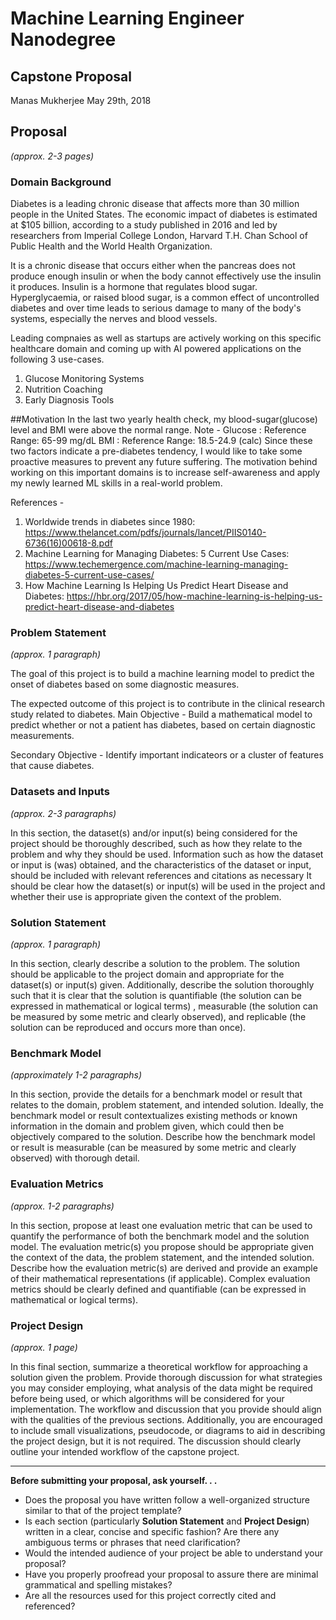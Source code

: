 # Machine Learning Engineer Nanodegree
## Capstone Proposal
Manas Mukherjee
May 29th, 2018

## Proposal
_(approx. 2-3 pages)_

### Domain Background

Diabetes is a leading chronic disease that affects more than 30 million people in the United States.
The economic impact of diabetes is estimated at $105 billion, according to a study published in 2016 and led by researchers from Imperial College London,
Harvard T.H. Chan School of Public Health and the World Health Organization.

It is a chronic disease that occurs either when the pancreas does not produce enough insulin or when the body cannot effectively use the insulin it produces.
Insulin is a hormone that regulates blood sugar. Hyperglycaemia, or raised blood sugar, is a common effect of uncontrolled diabetes and
over time leads to serious damage to many of the body's systems, especially the nerves and blood vessels.

Leading compnaies as well as startups are actively working on this specific healthcare domain and coming up with AI powered applications on the following 3 use-cases.
1. Glucose Monitoring Systems
2. Nutrition Coaching
3. Early Diagnosis Tools

##Motivation
In the last two yearly health check, my blood-sugar(glucose) level and BMI were above the normal range.
Note -
Glucose : Reference Range: 65-99 mg/dL
BMI : Reference Range: 18.5-24.9 (calc)
Since these two factors indicate a pre-diabetes tendency, I would like to take some proactive measures to prevent any future suffering.
The motivation behind working on this important domains is to increase self-awareness and apply my newly learned ML skills in a real-world problem.

References -
1. Worldwide trends in diabetes since 1980:  https://www.thelancet.com/pdfs/journals/lancet/PIIS0140-6736(16)00618-8.pdf
2. Machine Learning for Managing Diabetes: 5 Current Use Cases: https://www.techemergence.com/machine-learning-managing-diabetes-5-current-use-cases/
3. How Machine Learning Is Helping Us Predict Heart Disease and Diabetes: https://hbr.org/2017/05/how-machine-learning-is-helping-us-predict-heart-disease-and-diabetes

### Problem Statement
_(approx. 1 paragraph)_

The goal of this project is to build a machine learning model to predict the onset of diabetes based on some diagnostic measures.

The expected outcome of this project is to contribute in the clinical research study related to diabetes.
Main Objective -
Build a mathematical model to predict whether or not a patient has diabetes, based on certain diagnostic measurements.

Secondary Objective -
Identify important indicateors or a cluster of features that cause diabetes.

### Datasets and Inputs
_(approx. 2-3 paragraphs)_

In this section, the dataset(s) and/or input(s) being considered for the project should be thoroughly described, such as how they relate to the problem and why they should be used. Information such as how the dataset or input is (was) obtained, and the characteristics of the dataset or input, should be included with relevant references and citations as necessary It should be clear how the dataset(s) or input(s) will be used in the project and whether their use is appropriate given the context of the problem.

### Solution Statement
_(approx. 1 paragraph)_

In this section, clearly describe a solution to the problem. The solution should be applicable to the project domain and appropriate for the dataset(s) or input(s) given. Additionally, describe the solution thoroughly such that it is clear that the solution is quantifiable (the solution can be expressed in mathematical or logical terms) , measurable (the solution can be measured by some metric and clearly observed), and replicable (the solution can be reproduced and occurs more than once).

### Benchmark Model
_(approximately 1-2 paragraphs)_

In this section, provide the details for a benchmark model or result that relates to the domain, problem statement, and intended solution. Ideally, the benchmark model or result contextualizes existing methods or known information in the domain and problem given, which could then be objectively compared to the solution. Describe how the benchmark model or result is measurable (can be measured by some metric and clearly observed) with thorough detail.

### Evaluation Metrics
_(approx. 1-2 paragraphs)_

In this section, propose at least one evaluation metric that can be used to quantify the performance of both the benchmark model and the solution model. The evaluation metric(s) you propose should be appropriate given the context of the data, the problem statement, and the intended solution. Describe how the evaluation metric(s) are derived and provide an example of their mathematical representations (if applicable). Complex evaluation metrics should be clearly defined and quantifiable (can be expressed in mathematical or logical terms).

### Project Design
_(approx. 1 page)_

In this final section, summarize a theoretical workflow for approaching a solution given the problem. Provide thorough discussion for what strategies you may consider employing, what analysis of the data might be required before being used, or which algorithms will be considered for your implementation. The workflow and discussion that you provide should align with the qualities of the previous sections. Additionally, you are encouraged to include small visualizations, pseudocode, or diagrams to aid in describing the project design, but it is not required. The discussion should clearly outline your intended workflow of the capstone project.

-----------

**Before submitting your proposal, ask yourself. . .**

- Does the proposal you have written follow a well-organized structure similar to that of the project template?
- Is each section (particularly **Solution Statement** and **Project Design**) written in a clear, concise and specific fashion? Are there any ambiguous terms or phrases that need clarification?
- Would the intended audience of your project be able to understand your proposal?
- Have you properly proofread your proposal to assure there are minimal grammatical and spelling mistakes?
- Are all the resources used for this project correctly cited and referenced?
